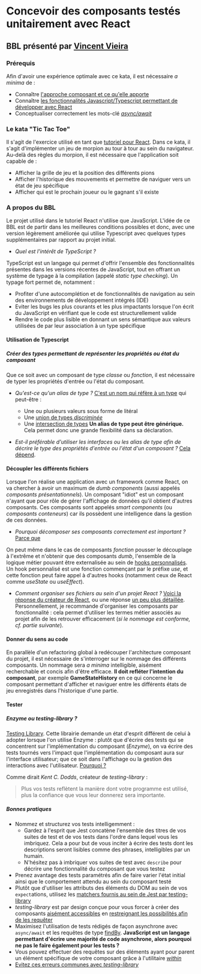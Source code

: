 # Concevoir des composants testés unitairement avec React

## BBL présenté par [Vincent Vieira](mailto:vincent.vieira@carbon-it.com)

### Prérequis

Afin d'avoir une expérience optimale avec ce kata, il est nécessaire _a minima_ de :

- Connaître [l'approche composant et ce qu'elle apporte](https://medium.com/the-s-curve/why-component-driven-design-drives-great-software-products-7cace364e815)
- Connaître [les fonctionnalités Javascript/Typescript permettant de développer avec React](https://dev.to/nsebhastian/javascript-basics-before-you-learn-react-38en)
- Conceptualiser correctement les mots-clé [_async/await_](https://javascript.info/async-await)

### Le kata "Tic Tac Toe"

Il s'agit de l'exercice utilisé en tant que [tutoriel pour React](https://reactjs.org/tutorial/tutorial.html). Dans ce kata, il s'agit d'implémenter un jeu de morpion au tour à tour au sein du navigateur. Au-delà des règles du morpion, il est nécessaire que l'application soit capable de :
- Afficher la grille de jeu et la position des différents pions
- Afficher l'historique des mouvements et permettre de naviguer vers un état de jeu spécifique
- Afficher qui est le prochain joueur ou le gagnant s'il existe

### A propos du BBL
Le projet utilisé dans le tutoriel React n'utilise que JavaScript. L'idée de ce BBL est de partir dans les meilleures conditions possibles et donc, avec une version légèrement améliorée qui utilise Typescript avec quelques types supplémentaires par rapport au projet initial.

- *Quel est l'intérêt de TypeScript ?*

TypeScript est un langage qui permet d'offrir l'ensemble des fonctionnalités présentes dans les versions récentes de JavaScript, tout en offrant un système de typage à la compilation (appelé *static type checking*). Un typage fort permet de, notamment :
- Profiter d'une autocomplétion et de fonctionnalités de navigation au sein des environnements de développement intégrés (IDE)
- Eviter les bugs les plus courants et les plus impactants lorsque l'on écrit du JavaScript en vérifiant que le code est structurellement valide
- Rendre le code plus lisible en donnant un sens sémantique aux valeurs utilisées de par leur association à un type spécifique

#### Utilisation de Typescript
##### Créer des types permettant de représenter les propriétés ou état du composant
Que ce soit avec un composant de type *classe* ou *fonction*, il est nécessaire de typer les propriétés d'entrée ou l'état du composant.

- *Qu'est-ce qu'un alias de type ?* 
  [C'est un nom qui réfère à un type](https://www.typescriptlang.org/docs/handbook/advanced-types.html#type-aliases) qui peut-être :
  - Une ou plusieurs valeurs sous forme de litéral
  - Une [union de types *discriminée*](https://www.typescriptlang.org/docs/handbook/unions-and-intersections.html#union-types)
  - Une [intersection de types](https://www.typescriptlang.org/docs/handbook/unions-and-intersections.html#intersection-types)
  **Un alias de type peut être générique.** Cela permet donc une grande flexibilité dans sa déclaration.

- *Est-il préférable d'utiliser les interfaces ou les alias de type afin de décrire le type des propriétés d'entrée ou l'état d'un composant ?*
  [Cela dépend](https://react-typescript-cheatsheet.netlify.app/docs/basic/getting-started/types_or_interfaces).

#### Découpler les différents fichiers
Lorsque l'on réalise une application avec un framework comme React, on va chercher à avoir un maximum de *dumb components* (aussi appelés *composants présentationnels*). Un composant "idiot" est un composant n'ayant que pour rôle de gérer l'affichage de données qu'il obtient d'autres composants. Ces composants sont appelés *smart components* (ou *composants conteneurs*) car ils possèdent une intelligence dans la gestion de ces données.

- *Pourquoi décomposer ses composants correctement est important ?* [Parce que](https://www.digitalocean.com/community/tutorials/react-smart-dumb-components#benefits-of-dividing-components)

On peut même dans le cas de composants *fonction* pousser le découplage à l'extrême et n'obtenir que des composants *dumb*, l'ensemble de la logique métier pouvant être externalisée au sein de [hooks personnalisés](https://fr.reactjs.org/docs/hooks-custom.html). Un hook personnalisé est une fonction commençant par le préfixe *use*, et cette fonction peut faire appel à d'autres hooks (notamment ceux de React comme *useState* ou *useEffect*).

- *Comment organiser ses fichiers au sein d'un projet React ?* [Voici la réponse du créateur de React](https://react-file-structure.surge.sh/), ou une réponse [un peu plus détaillée](https://fr.reactjs.org/docs/faq-structure.html). Personnellement, je recommande d'organiser les composants par fonctionnalité : cela permet d'utiliser les termes métier associés au projet afin de les retrouver efficacement (*si le nommage est conforme, cf. partie suivante*).

#### Donner du sens au code
En parallèle d'un refactoring global à redécouper l'architecture composant du projet, il est nécessaire de s'interroger sur le nommage des différents composants.
Un nommage sera *a minima* intelligible, aisément recherchable et concis afin d'être efficace. **Il doit refléter l'intention du composant**, par exemple **GameStateHistory**
en ce qui concerne le composant permettant d'afficher et naviguer entre les différents états de jeu enregistrés dans l'historique d'une partie.

#### Tester
##### Enzyme ou testing-library ?
[Testing Library](https://medium.com/@boyney123/my-experience-moving-from-enzyme-to-react-testing-library-5ac65d992ce). Cette librairie demande un état d'esprit différent de celui à adopter lorsque l'on utilise Enzyme : plutôt que d'écrire des tests qui se concentrent sur l'implémentation du composant (*Enzyme*), on va écrire des tests tournés vers l'impact que l'implémentation du composant aura sur l'interface utilisateur; que ce soit dans l'affichage ou la gestion des interactions avec l'utilisateur. [Pourquoi ?](https://kentcdodds.com/blog/testing-implementation-details)

Comme dirait *Kent C. Dodds*, créateur de *testing-library* : 
> Plus vos tests reflètent la manière dont votre programme est utilisé, plus la confiance que vous leur donnerez sera importante.

##### Bonnes pratiques
- Nommez et structurez vos tests intelligemment : 
  - Gardez à l'esprit que Jest concatène l'ensemble des titres de vos suites de test et de vos tests dans l'ordre dans lequel vous les imbriquez. Cela a pour but de vous inciter à écrire des tests dont les descriptions seront lisibles comme des phrases, intelligibles par un humain.
  - N'hésitez pas à imbriquer vos suites de test avec `describe` pour décrire une fonctionnalité du composant que vous testez
- Prenez avantage des tests paramétrés afin de faire varier l'état initial ainsi que le comportement attendu au sein du composant testé
- Plutôt que d'utiliser les attributs des éléments du DOM au sein de vos `expect`ations, utilisez les [matchers fournis au sein de Jest par testing-library](https://github.com/testing-library/jest-dom#custom-matchers)
- *testing-library* est par design conçue pour vous forcer à créer des composants [aisément accessibles](https://www.a11yproject.com/) en [restreignant les possibilités afin de les requêter](https://testing-library.com/docs/react-testing-library/cheatsheet)
- Maximisez l'utilisation de tests rédigés de façon asynchrone avec `async/await` et les requêtes de type [findBy](https://testing-library.com/docs/dom-testing-library/api-queries#findby). **JavaScript est un langage permettant d'écrire une majorité de code asynchrone, alors pourquoi ne pas le faire également pour les tests ?**
- Vous pouvez effectuer des requêtes sur des éléments ayant pour parent un élément spécifique de votre composant grâce à l'utilitaire [*within*](https://testing-library.com/docs/dom-testing-library/api-helpers#within-and-getqueriesforelement-apis)
- [Evitez ces erreurs communes avec *testing-library*](https://kentcdodds.com/blog/common-mistakes-with-react-testing-library/)